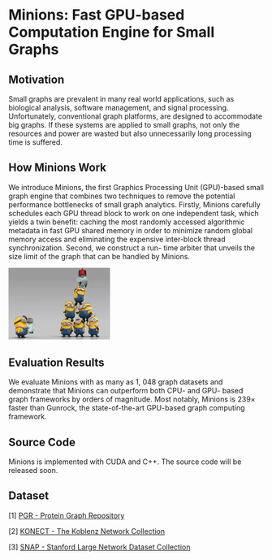 # Minions: Fast GPU-based Computation Engine for Small Graphs

## Motivation
Small graphs are prevalent in many real world applications, such as biological analysis, software management, and signal processing. Unfortunately, conventional graph platforms, are designed to accommodate big graphs. If these systems are applied to small graphs, not only the resources and power are wasted but also unnecessarily long processing time is suffered. 

## How Minions Work
We introduce Minions, the first Graphics Processing Unit (GPU)-based small graph engine that combines two techniques to remove the potential performance bottlenecks of small graph analytics. Firstly, Minions carefully schedules each GPU thread block to work on one independent task, which yields a twin benefit: caching the most randomly accessed algorithmic metadata in fast GPU shared memory in order to minimize random global memory access and eliminating the expensive inter-block thread synchronization. Second, we construct a run- time arbiter that unveils the size limit of the graph that can be handled by Minions. 

<img src="picture/minions_work_together.png" class="img-thumbnail" width="200px">

## Evaluation Results
We evaluate Minions with as many as 1, 048 graph datasets and demonstrate that Minions can outperform both CPU- and GPU- based graph frameworks by orders of magnitude. Most notably, Minions is 239× faster than Gunrock, the state-of-the-art GPU-based graph computing framework.


## Source Code
Minions is implemented with CUDA and C++. The source code will be released soon.

## Dataset
[1] [PGR - Protein Graph Repository](http://wjdi.bioinfo.uqam.ca/)

[2] [KONECT - The Koblenz Network Collection](http://konect.uni-koblenz.de/networks/)

[3] [SNAP - Stanford Large Network Dataset Collection](http://snap.stanford.edu/data/index.html)


